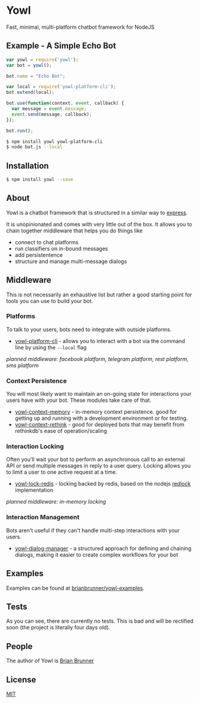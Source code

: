 # Yowl

Fast, minimal, multi-platform chatbot framework for NodeJS

## Example - A Simple Echo Bot

```js
var yowl = require('yowl');
var bot = yowl();

bot.name = "Echo Bot";

var local = require('yowl-platform-cli');
bot.extend(local);

bot.use(function(context, event, callback) {
  var message = event.message;
  event.send(message, callback);
});

bot.run();
```

```bash
$ npm install yowl yowl-platform-cli
$ node bot.js --local
```

## Installation

```bash
$ npm install yowl --save
```

## About

Yowl is a chatbot framework that is structured in a similar way to [express](https://github.com/expressjs/express).


It is unopinionated and comes with very little out of the box.
It allows you to chain together middleware that helps you do things like

  * connect to chat platforms
  * run classifiers on in-bound messages
  * add persistentence
  * structure and manage multi-message dialogs

## Middleware

This is not necessarily an exhaustive list but rather a good starting point for tools you can use to build your bot.

### Platforms

To talk to your users, bots need to integrate with outside platforms.

  * [yowl-platform-cli](https://github.com/brianbrunner/yowl-platform-cli) - allows you to interact with a bot via the command line by using the `--local` flag

*planned middleware: facebook platform, telegram platform, rest platform, sms platform*

### Context Persistence

You will most likely want to maintain an on-going state for interactions your users have with your bot. These modules take care of that.

  * [yowl-context-memory](https://github.com/brianbrunner/yowl-context-memory) - in-memory context persistence. good for getting up and running with a development environment or for testing.
  * [yowl-context-rethink](https://github.com/brianbrunner/yowl-context-rethink) - good for deployed bots that may benefit from rethinkdb's ease of operation/scaling

### Interaction Locking

Often you'll wait your bot to perform an asynchronous call to an external API or send multiple messages in reply to a user query. Locking allows you to limit a user to one active request at a time.

  * [yowl-lock-redis](https://github.com/brianbrunner/yowl-lock-redis) - locking backed by redis, based on the nodejs [redlock](https://github.com/mike-marcacci/node-redlock) implementation

*planned middleware: in-memory locking*

### Interaction Management

Bots aren't useful if they can't handle multi-step interactions with your users.

  * [yowl-dialog-manager](https://github.com/brianbrunner/yowl-dialog-manager) - a structured approach for defining and chaining dialogs, making it easier to create complex workflows for your bot

## Examples

Examples can be found at [brianbrunner/yowl-examples](https://github.com/brianbrunner/yowl-examples).

## Tests

As you can see, there are currently no tests. This is bad and will be rectified soon (the project is literally four days old).

## People

The author of Yowl is [Brian Brunner](https://github.com/brianbrunner)

## License

  [MIT](LICENSE)
